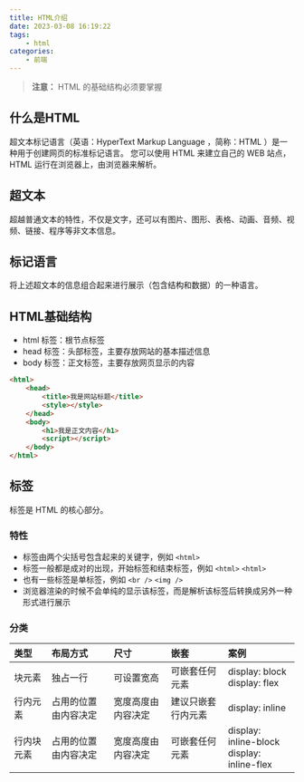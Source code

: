 ```yaml
---
title: HTML介绍
date: 2023-03-08 16:19:22
tags:
    - html
categories:
    - 前端
---
```

> **注意：** HTML 的基础结构必须要掌握

## 什么是HTML

超文本标记语言（英语：HyperText Markup Language ，简称：HTML ）是一种用于创建网页的标准标记语言。 您可以使用 HTML 来建立自己的 WEB 站点，HTML 运行在浏览器上，由浏览器来解析。

## 超文本

超越普通文本的特性，不仅是文字，还可以有图片、图形、表格、动画、音频、视频、链接、程序等非文本信息。

## 标记语言

将上述超文本的信息组合起来进行展示（包含结构和数据）的一种语言。

## HTML基础结构

- html 标签：根节点标签
- head 标签：头部标签，主要存放网站的基本描述信息
- body 标签：正文标签，主要存放网页显示的内容
```html
<html>
    <head>
        <title>我是网站标题</title>
        <style></style>
    </head>
    <body>
        <h1>我是正文内容</h1>
        <script></script>
    </body>
</html>
```

## 标签

标签是 HTML 的核心部分。

### 特性

- 标签由两个尖括号包含起来的关键字，例如 `<html>`
- 标签一般都是成对的出现，开始标签和结束标签，例如 `<html>` `<html>`
- 也有一些标签是单标签，例如 `<br />` `<img />`
- 浏览器渲染的时候不会单纯的显示该标签，而是解析该标签后转换成另外一种形式进行展示

### 分类

| 类型 | 布局方式 | 尺寸 | 嵌套 | 案例 | 
| :- | :- | :- | :- | :- |
| 块元素 | 独占一行 | 可设置宽高 | 可嵌套任何元素 | display: block<br/>display: flex |
| 行内元素| 占用的位置由内容决定 | 宽度高度由内容决定 | 建议只嵌套行内元素 | display: inline |
| 行内块元素 | 占用的位置由内容决定 | 宽度高度由内容决定 | 可嵌套任何元素 | display: inline-block<br/>display: inline-flex |

